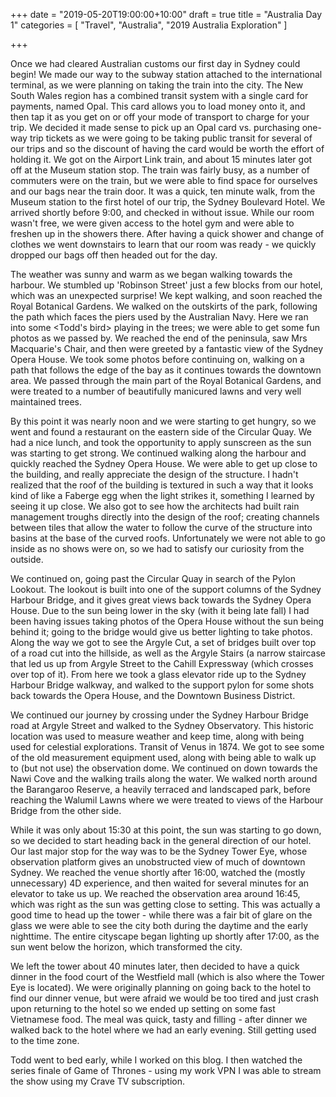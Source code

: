 +++
date = "2019-05-20T19:00:00+10:00"
draft = true
title = "Australia Day 1"
categories = [ "Travel", "Australia", "2019 Australia Exploration" ]

+++

Once we had cleared Australian customs our first day in Sydney could begin! We made our way to the subway station attached to the international terminal, as we were planning on taking the train into the city. The New South Wales region has a combined transit system with a single card for payments, named Opal. This card allows you to load money onto it, and then tap it as you get on or off your mode of transport to charge for your trip. We decided it made sense to pick up an Opal card vs. purchasing one-way trip tickets as we were going to be taking public transit for several of our trips and so the discount of having the card would be worth the effort of holding it. We got on the Airport Link train, and about 15 minutes later got off at the Museum station stop. The train was fairly busy, as a number of commuters were on the train, but we were able to find space for ourselves and our bags near the train door. It was a quick, ten minute walk, from the Museum station to the first hotel of our trip, the Sydney Boulevard Hotel. We arrived shortly before 9:00, and checked in without issue. While our room wasn't free, we were given access to the hotel gym and were able to freshen up in the showers there. After having a quick shower and change of clothes we went downstairs to learn that our room was ready - we quickly dropped our bags off then headed out for the day.

The weather was sunny and warm as we began walking towards the harbour. We stumbled up 'Robinson Street' just a few blocks from our hotel, which was an unexpected surprise! We kept walking, and soon reached the Royal Botanical Gardens. We walked on the outskirts of the park, following the path which faces the piers used by the Australian Navy. Here we ran into some <Todd's bird> playing in the trees; we were able to get some fun photos as we passed by. We reached the end of the peninsula, saw Mrs Macquarie's Chair, and then were greeted by a fantastic view of the Sydney Opera House. We took some photos before continuing on, walking on a path that follows the edge of the bay as it continues towards the downtown area. We passed through the main part of the Royal Botanical Gardens, and were treated to a number of beautifully manicured lawns and very well maintained trees.

By this point it was nearly noon and we were starting to get hungry, so we went and found a restaurant on the eastern side of the Circular Quay. We had a nice lunch, and took the opportunity to apply sunscreen as the sun was starting to get strong. We continued walking along the harbour and quickly reached the Sydney Opera House. We were able to get up close to the building, and really appreciate the design of the structure. I hadn't realized that the roof of the building is textured in such a way that it looks kind of like a Faberge egg when the light strikes it, something I learned by seeing it up close. We also got to see how the architects had built rain management troughs directly into the design of the roof; creating channels between tiles that allow the water to follow the curve of the structure into basins at the base of the curved roofs. Unfortunately we were not able to go inside as no shows were on, so we had to satisfy our curiosity from the outside.

We continued on, going past the Circular Quay in search of the Pylon Lookout. The lookout is built into one of the support columns of the Sydney Harbour Bridge, and it gives great views back towards the Sydney Opera House. Due to the sun being lower in the sky (with it being late fall) I had been having issues taking photos of the Opera House without the sun being behind it; going to the bridge would give us better lighting to take photos. Along the way we got to see the Argyle Cut, a set of bridges built over top of a road cut into the hillside, as well as the Argyle Stairs (a narrow staircase that led us up from Argyle Street to the Cahill Expressway (which crosses over top of it). From here we took a glass elevator ride up to the Sydney Harbour Bridge walkway, and walked to the support pylon for some shots back towards the Opera House, and the Downtown Business District.

We continued our journey by crossing under the Sydney Harbour Bridge road at Argyle Street and walked to the Sydney Observatory. This historic location was used to measure weather and keep time, along with being used for celestial explorations. Transit of Venus in 1874. We got to see some of the old measurement equipment used, along with being able to walk up to (but not use) the observation dome. We continued on down towards the Nawi Cove and the walking trails along the water. We walked north around the Barangaroo Reserve, a heavily terraced and landscaped park, before reaching the Walumil Lawns where we were treated to views of the Harbour Bridge from the other side.

While it was only about 15:30 at this point, the sun was starting to go down, so we decided to start heading back in the general direction of our hotel. Our last major stop for the way was to be the Sydney Tower Eye, whose observation platform gives an unobstructed view of much of downtown Sydney. We reached the venue shortly after 16:00, watched the (mostly unnecessary) 4D experience, and then waited for several minutes for an elevator to take us up. We reached the observation area around 16:45, which was right as the sun was getting close to setting. This was actually a good time to head up the tower - while there was a fair bit of glare on the glass we were able to see the city both during the daytime and the early nighttime. The entire cityscape began lighting up shortly after 17:00, as the sun went below the horizon, which transformed the city.

We left the tower about 40 minutes later, then decided to have a quick dinner in the food court of the Westfield mall (which is also where the Tower Eye is located). We were originally planning on going back to the hotel to find our dinner venue, but were afraid we would be too tired and just crash upon returning to the hotel so we ended up setting on some fast Vietnamese food. The meal was quick, tasty and filling - after dinner we walked back to the hotel where we had an early evening. Still getting used to the time zone.

Todd went to bed early, while I worked on this blog. I then watched the series finale of Game of Thrones - using my work VPN I was able to stream the show using my Crave TV subscription.

